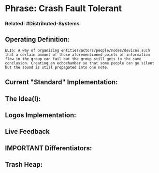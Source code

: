 # Phrase: Crash Fault Tolerant

### Related: #Distributed-Systems

## Operating Definition: 

	ELI5: A way of organizing entities/actors/people/nodes/devices such that a certain amount of those aforementioned points of information flow in the group can fail but the group still gets to the same conclusion. Creating an echochamber so that some people can go silent but the sound is still propagated into one note.

## Current "Standard" Implementation: 

## The Idea(l):

## Logos Implementation:

## Live Feedback

## IMPORTANT Differentiators:

## Trash Heap: